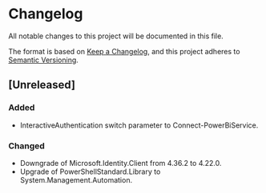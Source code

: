 # Changelog

All notable changes to this project will be documented in this file.

The format is based on [Keep a Changelog](https://keepachangelog.com/en/1.0.0/),
and this project adheres to [Semantic Versioning](https://semver.org/spec/v2.0.0.html).

## [Unreleased]

### Added

- InteractiveAuthentication switch parameter to Connect-PowerBiService.

### Changed

- Downgrade of Microsoft.Identity.Client from 4.36.2 to 4.22.0.
- Upgrade of PowerShellStandard.Library to System.Management.Automation.

<!-- markdownlint-configure-file {"MD024": { "siblings_only": true } } -->
